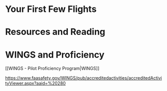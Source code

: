 # Your First Few Flights

# Resources and Reading

# WINGS and Proficiency
[[WINGS - Pilot Proficiency Program|WINGS]] 

https://www.faasafety.gov/WINGS/pub/accreditedactivities/accreditedActivityViewer.aspx?aaid=%20280